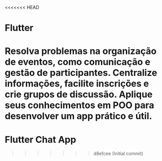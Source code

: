 <<<<<<< HEAD
# Flutter
Resolva problemas na organização de eventos, como comunicação e gestão de participantes. Centralize informações, facilite inscrições e crie grupos de discussão.  Aplique seus conhecimentos em POO para desenvolver um app prático e útil.
=======
# Flutter Chat App
 
>>>>>>> d8efcee (Initial commit)
